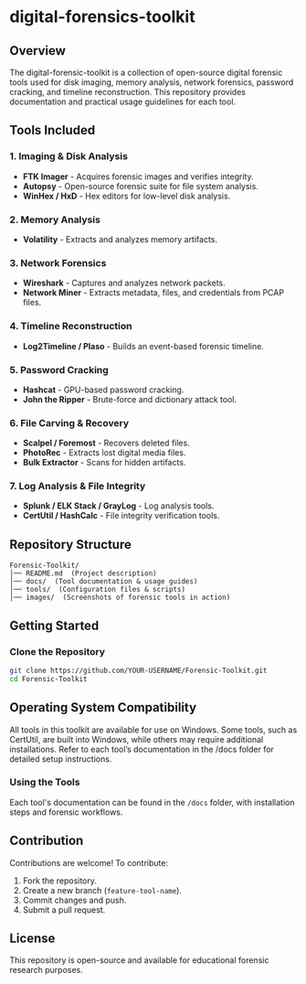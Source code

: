 # digital-forensics-toolkit

## Overview
The digital-forensic-toolkit is a collection of open-source digital forensic tools used for disk imaging, memory analysis, network forensics, password cracking, and timeline reconstruction. This repository provides documentation and practical usage guidelines for each tool.

## Tools Included

### **1. Imaging & Disk Analysis**
- **FTK Imager** - Acquires forensic images and verifies integrity.
- **Autopsy** - Open-source forensic suite for file system analysis.
- **WinHex / HxD** - Hex editors for low-level disk analysis.

### **2. Memory Analysis**
- **Volatility** - Extracts and analyzes memory artifacts.

### **3. Network Forensics**
- **Wireshark** - Captures and analyzes network packets.
- **Network Miner** - Extracts metadata, files, and credentials from PCAP files.

### **4. Timeline Reconstruction**
- **Log2Timeline / Plaso** - Builds an event-based forensic timeline.

### **5. Password Cracking**
- **Hashcat** - GPU-based password cracking.
- **John the Ripper** - Brute-force and dictionary attack tool.

### **6. File Carving & Recovery**
- **Scalpel / Foremost** - Recovers deleted files.
- **PhotoRec** - Extracts lost digital media files.
- **Bulk Extractor** - Scans for hidden artifacts.

### **7. Log Analysis & File Integrity**
- **Splunk / ELK Stack / GrayLog** - Log analysis tools.
- **CertUtil / HashCalc** - File integrity verification tools.

## Repository Structure
```
Forensic-Toolkit/
│── README.md  (Project description)
│── docs/  (Tool documentation & usage guides)
│── tools/  (Configuration files & scripts)
│── images/  (Screenshots of forensic tools in action)
```

## Getting Started
### **Clone the Repository**
```sh
git clone https://github.com/YOUR-USERNAME/Forensic-Toolkit.git
cd Forensic-Toolkit
```
## Operating System Compatibility
All tools in this toolkit are available for use on Windows. Some tools, such as CertUtil, are built into Windows, while others may require additional installations. Refer to each tool’s documentation in the /docs folder for detailed setup instructions.

### **Using the Tools**
Each tool's documentation can be found in the `/docs` folder, with installation steps and forensic workflows.

## Contribution
Contributions are welcome! To contribute:
1. Fork the repository.
2. Create a new branch (`feature-tool-name`).
3. Commit changes and push.
4. Submit a pull request.

## License
This repository is open-source and available for educational forensic research purposes.
